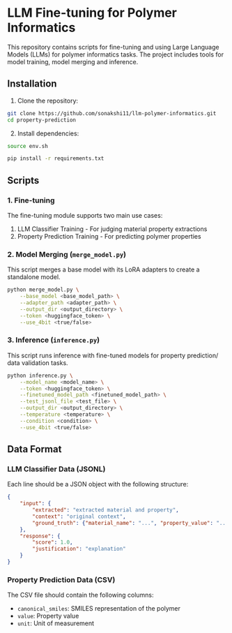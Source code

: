 # LLM Fine-tuning for Polymer Informatics

This repository contains scripts for fine-tuning and using Large Language Models (LLMs) for polymer informatics tasks. The project includes tools for model training, model merging and inference.


## Installation

1. Clone the repository:
```bash
git clone https://github.com/sonakshi11/llm-polymer-informatics.git
cd property-prediction
```

2. Install dependencies:
```bash
source env.sh
```
```bash
pip install -r requirements.txt
```

## Scripts

### 1. Fine-tuning 

The fine-tuning module supports two main use cases:

1. LLM Classifier Training - For judging material property extractions
2. Property Prediction Training - For predicting polymer properties


### 2. Model Merging (`merge_model.py`)

This script merges a base model with its LoRA adapters to create a standalone model.

```bash
python merge_model.py \
    --base_model <base_model_path> \
    --adapter_path <adapter_path> \
    --output_dir <output_directory> \
    --token <huggingface_token> \
    --use_4bit <true/false>
```

### 3. Inference (`inference.py`)

This script runs inference with fine-tuned models for property prediction/ data validation tasks.

```bash
python inference.py \
    --model_name <model_name> \
    --token <huggingface_token> \
    --finetuned_model_path <finetuned_model_path> \
    --test_jsonl_file <test_file> \
    --output_dir <output_directory> \
    --temperature <temperature> \
    --condition <condition> \
    --use_4bit <true/false>
```


## Data Format

### LLM Classifier Data (JSONL)
Each line should be a JSON object with the following structure:
```json
{
    "input": {
        "extracted": "extracted material and property",
        "context": "original context",
        "ground_truth": {"material_name": "...", "property_value": "..."}
    },
    "response": {
        "score": 1.0,
        "justification": "explanation"
    }
}
```

### Property Prediction Data (CSV)
The CSV file should contain the following columns:
- `canonical_smiles`: SMILES representation of the polymer
- `value`: Property value
- `unit`: Unit of measurement

